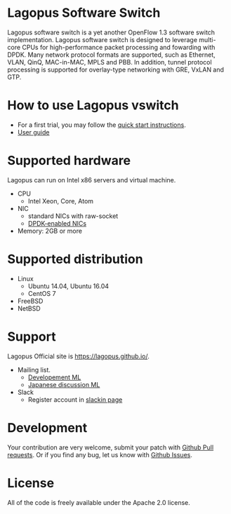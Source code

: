 Lagopus Software Switch
==========================

Lagopus software switch is a yet another OpenFlow 1.3 software switch implementation.
Lagopus software switch is designed to leverage multi-core CPUs for high-performance packet processing and fowarding with DPDK.
Many network protocol formats are supported, such as Ethernet, VLAN, QinQ, MAC-in-MAC, MPLS and PBB. In addition, tunnel protocol processing is supported for overlay-type networking with GRE, VxLAN and GTP.

How to use Lagopus vswitch
==========================

- For a first trial, you may follow the [quick start instructions](QUICKSTART.md).
- [User guide](http://lagopus.github.io/lagopus-book/en/html/)

Supported hardware
==========================
Lagopus can run on Intel x86 servers and virtual machine.

- CPU
  - Intel Xeon, Core, Atom
- NIC
  - standard NICs with raw-socket
  - [DPDK-enabled NICs](http://dpdk.org/doc/nics)
- Memory: 2GB or more

Supported distribution
===============================
- Linux
  - Ubuntu 14.04, Ubuntu 16.04
  - CentOS 7
- FreeBSD
- NetBSD

Support
==========================
Lagopus Official site is <https://lagopus.github.io/>.

- Mailing list.
    - [Developement ML](https://lists.sourceforge.net/lists/listinfo/lagopus-devel)
    - [Japanese discussion ML](https://lists.sourceforge.net/lists/listinfo/lagopus-jp-discuss)
- Slack
    - Register account in [slackin page](https://lagopus-project-slack.herokuapp.com/)

Development
==========================

Your contribution are very welcome, submit your patch with
[Github Pull requests](https://github.com/lagopus/lagopus/pulls).
Or if you find any bug, let us know with [Github Issues](https://github.com/lagopus/lagopus/issues).

License
==========================
All of the code is freely available under the Apache 2.0 license.
